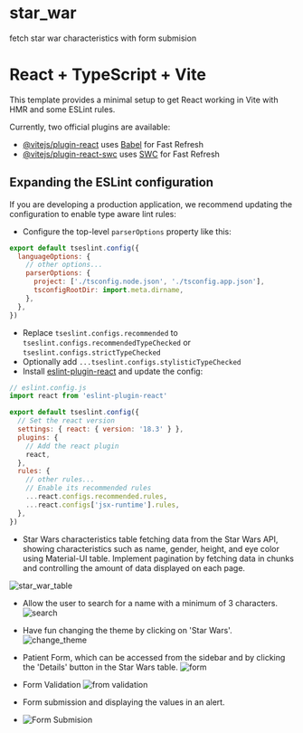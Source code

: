 # star_war
fetch star war characteristics with form submision
# React + TypeScript + Vite

This template provides a minimal setup to get React working in Vite with HMR and some ESLint rules.

Currently, two official plugins are available:

- [@vitejs/plugin-react](https://github.com/vitejs/vite-plugin-react/blob/main/packages/plugin-react/README.md) uses [Babel](https://babeljs.io/) for Fast Refresh
- [@vitejs/plugin-react-swc](https://github.com/vitejs/vite-plugin-react-swc) uses [SWC](https://swc.rs/) for Fast Refresh

## Expanding the ESLint configuration

If you are developing a production application, we recommend updating the configuration to enable type aware lint rules:

- Configure the top-level `parserOptions` property like this:

```js
export default tseslint.config({
  languageOptions: {
    // other options...
    parserOptions: {
      project: ['./tsconfig.node.json', './tsconfig.app.json'],
      tsconfigRootDir: import.meta.dirname,
    },
  },
})
```

- Replace `tseslint.configs.recommended` to `tseslint.configs.recommendedTypeChecked` or `tseslint.configs.strictTypeChecked`
- Optionally add `...tseslint.configs.stylisticTypeChecked`
- Install [eslint-plugin-react](https://github.com/jsx-eslint/eslint-plugin-react) and update the config:

```js
// eslint.config.js
import react from 'eslint-plugin-react'

export default tseslint.config({
  // Set the react version
  settings: { react: { version: '18.3' } },
  plugins: {
    // Add the react plugin
    react,
  },
  rules: {
    // other rules...
    // Enable its recommended rules
    ...react.configs.recommended.rules,
    ...react.configs['jsx-runtime'].rules,
  },
})
```

- Star Wars characteristics table fetching data from the Star Wars API, showing characteristics such as name, gender, height, and eye color using Material-UI table. Implement pagination by fetching data in chunks and controlling the amount of data displayed on each page.

![star_war_table](https://github.com/user-attachments/assets/89ee5aef-1772-48b9-af9b-7ea3f38c9809)


- Allow the user to search for a name with a minimum of 3 characters.
![search](https://github.com/user-attachments/assets/f94021ee-707b-42b0-ad04-954caf1eb343)


- Have fun changing the theme by clicking on 'Star Wars'.
![change_theme](https://github.com/user-attachments/assets/967e0b22-dc56-45e2-aecb-263baa6c2c70)

-  Patient Form, which can be accessed from the sidebar and by clicking the 'Details' button in the Star Wars table.
![form](https://github.com/user-attachments/assets/7fb26018-c51f-4123-9c82-ff1e11ff5750)

 - Form Validation 
![from validation](https://github.com/user-attachments/assets/02fc2505-1b8e-48f3-b667-fd5a255a55ba)

- Form submission and displaying the values in an alert.
- ![Form Submision](https://github.com/user-attachments/assets/a1020a8b-079e-4835-b98b-d044b1cdb558)









